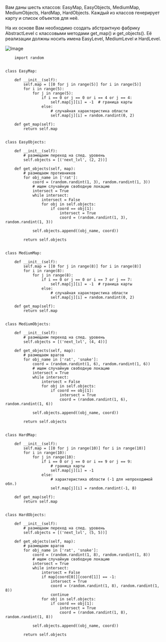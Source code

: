 Вам даны шесть классов: EasyMap, EasyObjects, MediumMap, MediumObjects, HardMap, HardObjects. Каждый из классов генерирует карту и список объектов для неё.

На их основе Вам необходимо создать абстрактную фабрику AbstractLevel c классовыми методами get_map() и get_objects(). Её реализации должны носить имена EasyLevel, MediumLevel и HardLevel.

![Image](https://github.com/aOri69/PyPatterns/blob/master/week2/AbstractFactory/ABS.png)

        import random


    class EasyMap:
    
        def __init__(self):
            self.map = [[0 for j in range(5)] for i in range(5)]
            for i in range(5):
                for j in range(5):
                    if i == 0 or j == 0 or i == 4 or j == 4:
                        self.map[j][i] = -1  # граница карты
                    else:
                        # случайная характеристика области
                        self.map[j][i] = random.randint(0, 2)
    
        def get_map(self):
            return self.map
    
    
    class EasyObjects:
    
        def __init__(self):
            # размещаем переход на след. уровень
            self.objects = [('next_lvl', (2, 2))]
    
        def get_objects(self, map):
            # размещаем противников
            for obj_name in ['rat']:
                coord = (random.randint(1, 3), random.randint(1, 3))
                # ищем случайную свободную локацию
                intersect = True
                while intersect:
                    intersect = False
                    for obj in self.objects:
                        if coord == obj[1]:
                            intersect = True
                            coord = (random.randint(1, 3), random.randint(1, 3))
    
                self.objects.append((obj_name, coord))
    
            return self.objects
    
    
    class MediumMap:
    
        def __init__(self):
            self.map = [[0 for j in range(8)] for i in range(8)]
            for i in range(8):
                for j in range(8):
                    if i == 0 or j == 0 or i == 7 or j == 7:
                        self.map[j][i] = -1  # граница карты
                    else:
                        # случайная характеристика области
                        self.map[j][i] = random.randint(0, 2)
    
        def get_map(self):
            return self.map
    
    
    class MediumObjects:
    
        def __init__(self):
            # размещаем переход на след. уровень
            self.objects = [('next_lvl', (4, 4))]
    
        def get_objects(self, map):
            # размещаем врагов
            for obj_name in ['rat', 'snake']:
                coord = (random.randint(1, 6), random.randint(1, 6))
                # ищем случайную свободную локацию
                intersect = True
                while intersect:
                    intersect = False
                    for obj in self.objects:
                        if coord == obj[1]:
                            intersect = True
                            coord = (random.randint(1, 6), random.randint(1, 6))
    
                self.objects.append((obj_name, coord))
    
            return self.objects
    
    
    class HardMap:
    
        def __init__(self):
            self.map = [[0 for j in range(10)] for i in range(10)]
            for i in range(10):
                for j in range(10):
                    if i == 0 or j == 0 or i == 9 or j == 9:
                        # граница карты
                        self.map[j][i] = -1
                    else:
                        # характеристика области (-1 для непроходимой обл.)
                        self.map[j][i] = random.randint(-1, 8)
    
        def get_map(self):
            return self.map
    
    
    class HardObjects:
    
        def __init__(self):
            # размещаем переход на след. уровень
            self.objects = [('next_lvl', (5, 5))]
    
        def get_objects(self, map):
            # размещаем врагов
            for obj_name in ['rat', 'snake']:
                coord = (random.randint(1, 8), random.randint(1, 8))
                # ищем случайную свободную локацию
                intersect = True
                while intersect:
                    intersect = False
                    if map[coord[0]][coord[1]] == -1:
                        intersect = True
                        coord = (random.randint(1, 8), random.randint(1, 8))
                        continue
                    for obj in self.objects:
                        if coord == obj[1]:
                            intersect = True
                            coord = (random.randint(1, 8), random.randint(1, 8))
    
                self.objects.append((obj_name, coord))
    
            return self.objects
    